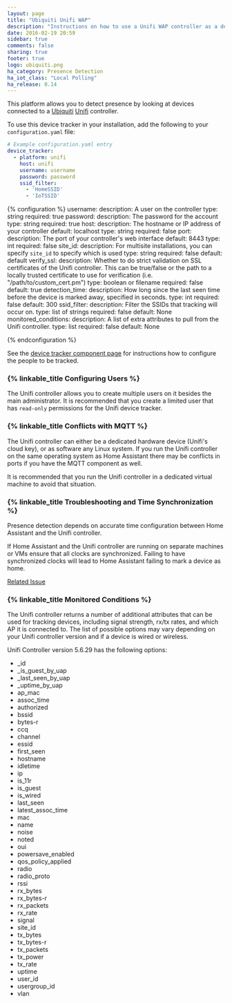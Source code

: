 ```yaml
---
layout: page
title: "Ubiquiti Unifi WAP"
description: "Instructions on how to use a Unifi WAP controller as a device tracker module."
date: 2016-02-19 20:59
sidebar: true
comments: false
sharing: true
footer: true
logo: ubiquiti.png
ha_category: Presence Detection
ha_iot_class: "Local Polling"
ha_release: 0.14
---
```


This platform allows you to detect presence by looking at devices connected to a [Ubiquiti](http://ubnt.com/) [Unifi](https://www.ubnt.com/enterprise/#unifi) controller.

To use this device tracker in your installation, add the following to your `configuration.yaml` file:

```yaml
# Example configuration.yaml entry
device_tracker:
  - platform: unifi
    host: unifi
    username: username
    password: password
    ssid_filter:
      - 'HomeSSID'
      - 'IoTSSID'
```

{% configuration %}
username:
    description: A user on the controller
    type: string
    required: true
password:
    description: The password for the account
    type: string
    required: true
host:
    description: The hostname or IP address of your controller
    default: localhost
    type: string
    required: false
port:
    description: The port of your controller's web interface
    default: 8443
    type: int
    required: false
site_id:
    description: For multisite installations, you can specify `site_id` to specify which is used
    type: string
    required: false
    default: default
verify_ssl:
    description: Whether to do strict validation on SSL certificates of the Unifi controller. This can be true/false or the path to a locally trusted certificate to use for verification (i.e. "/path/to/custom_cert.pm")
    type: boolean or filename
    required: false
    default: true
detection_time:
    description: How long since the last seen time before the device is marked away, specified in seconds.
    type: int
    required: false
    default: 300
ssid_filter:
    description: Filter the SSIDs that tracking will occur on.
    type: list of strings
    required: false
    default: None
monitored_conditions:
    description: A list of extra attributes to pull from the Unifi controller.
    type: list
    required: false
    default: None

{% endconfiguration %}

See the [device tracker component page](/components/device_tracker/) for instructions how to configure the people to be tracked.

### {% linkable_title Configuring Users %}

The Unifi controller allows you to create multiple users on it besides the main administrator. It is recommended that you create a limited user that has `read-only` permissions for the Unifi device tracker.

### {% linkable_title Conflicts with MQTT %}

The Unifi controller can either be a dedicated hardware device (Unifi's cloud key), or as software any Linux system. If you run the Unifi controller on the same operating system as Home Assistant there may be conflicts in ports if you have the MQTT component as well.

It is recommended that you run the Unifi controller in a dedicated virtual machine to avoid that situation.

### {% linkable_title Troubleshooting and Time Synchronization %}

Presence detection depends on accurate time configuration between Home Assistant and the Unifi controller.

If Home Assistant and the Unifi controller are running on separate machines or VMs ensure that all clocks are synchronized. Failing to have synchronized clocks will lead to Home Assistant failing to mark a device as home.

[Related Issue](https://github.com/home-assistant/home-assistant/issues/10507)

### {% linkable_title Monitored Conditions %}

The Unifi controller returns a number of additional attributes that can be used for tracking devices, including signal strength, rx/tx rates, and which AP it is connected to. The list of possible options may vary depending on your Unifi controller version and if a device is wired or wireless.

Unifi Controller version 5.6.29 has the following options:
  - _id
  - _is_guest_by_uap
  - _last_seen_by_uap
  - _uptime_by_uap
  - ap_mac
  - assoc_time
  - authorized
  - bssid
  - bytes-r
  - ccq
  - channel
  - essid
  - first_seen
  - hostname
  - idletime
  - ip
  - is_11r
  - is_guest
  - is_wired
  - last_seen
  - latest_assoc_time
  - mac
  - name
  - noise
  - noted
  - oui
  - powersave_enabled
  - qos_policy_applied
  - radio
  - radio_proto
  - rssi
  - rx_bytes
  - rx_bytes-r
  - rx_packets
  - rx_rate
  - signal
  - site_id
  - tx_bytes
  - tx_bytes-r
  - tx_packets
  - tx_power
  - tx_rate
  - uptime
  - user_id
  - usergroup_id
  - vlan
